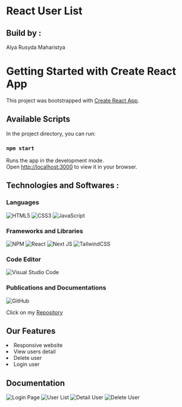 # React User List

## Build by : 

Alya Rusyda Maharistya

# Getting Started with Create React App

This project was bootstrapped with [Create React App](https://github.com/facebook/create-react-app).

## Available Scripts

In the project directory, you can run:

### `npm start`

Runs the app in the development mode.\
Open [http://localhost:3000](http://localhost:3000) to view it in your browser.

## Technologies and Softwares :
### Languages
![HTML5](https://img.shields.io/badge/html5-%23E34F26.svg?style=for-the-badge&logo=html5&logoColor=white)
![CSS3](https://img.shields.io/badge/css3-%231572B6.svg?style=for-the-badge&logo=css3&logoColor=white)
![JavaScript](https://img.shields.io/badge/javascript-%23323330.svg?style=for-the-badge&logo=javascript&logoColor=%23F7DF1E)

### Frameworks and Libraries
![NPM](https://img.shields.io/badge/NPM-%23CB3837.svg?style=for-the-badge&logo=npm&logoColor=white)
![React](https://img.shields.io/badge/react-%2320232a.svg?style=for-the-badge&logo=react&logoColor=%2361DAFB)
![Next JS](https://img.shields.io/badge/Next-black?style=for-the-badge&logo=next.js&logoColor=white)
![TailwindCSS](https://img.shields.io/badge/tailwindcss-%2338B2AC.svg?style=for-the-badge&logo=tailwind-css&logoColor=white)

### Code Editor
![Visual Studio Code](https://img.shields.io/badge/Visual%20Studio%20Code-0078d7.svg?style=for-the-badge&logo=visual-studio-code&logoColor=white)

### Publications and Documentations
![GitHub](https://img.shields.io/badge/github-%23121011.svg?style=for-the-badge&logo=github&logoColor=white)

Click on my [Repository](https://github.com/AlyaRusyda/MerkleTest-FrontendWeb-AlyaRusyda)

## Our Features
<li> Responsive website
<li> View users detail
<li> Delete user
<li> Login user

## Documentation
![Login Page](https://github.com/AlyaRusyda/MerkleTest-FrontendWeb-AlyaRusyda/assets/100183012/0f0f65f6-b391-4c1e-a831-622e3f8768d8)
![User List](https://github.com/AlyaRusyda/MerkleTest-FrontendWeb-AlyaRusyda/assets/100183012/72a56909-4151-4cd2-bec3-84eb07c4626a)
![Detail User](https://github.com/AlyaRusyda/MerkleTest-FrontendWeb-AlyaRusyda/assets/100183012/58c93dce-9cce-434a-85ad-d3a68096491c)
![Delete User](https://github.com/AlyaRusyda/MerkleTest-FrontendWeb-AlyaRusyda/assets/100183012/5809f338-12f1-4190-b7f3-1ae784c029d3)





